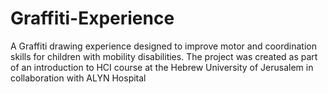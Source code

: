 # Graffiti-Experience
A Graffiti drawing experience designed to improve motor and coordination skills for children with mobility disabilities.
The project was created as part of an introduction to HCI course at the Hebrew University of Jerusalem in collaboration with ALYN Hospital

